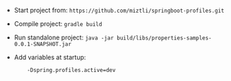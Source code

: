 
- Start project from: `https://github.com/miztli/springboot-profiles.git`

- Compile project: `gradle build`

- Run standalone project: `java -jar build/libs/properties-samples-0.0.1-SNAPSHOT.jar`

- Add variables at startup:
	```
		-Dspring.profiles.active=dev
	```